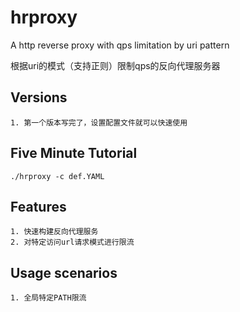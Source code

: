# hrproxy

A http reverse proxy with qps limitation by uri pattern

根据uri的模式（支持正则）限制qps的反向代理服务器

## Versions
    1. 第一个版本写完了，设置配置文件就可以快速使用
## Five Minute Tutorial
    
    ./hrproxy -c def.YAML
    
## Features
    1. 快速构建反向代理服务
    2. 对特定访问url请求模式进行限流
## Usage scenarios
    1. 全局特定PATH限流

